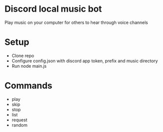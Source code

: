 # Discord local music bot
Play music on your computer for others to hear through voice channels

# Setup

 - Clone repo
 - Configure config.json with discord app token, prefix and music directory
 - Run node main.js

# Commands

 - play
 - skip
 - stop
 - list
 - request
 - random
